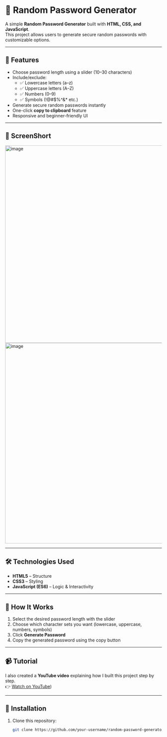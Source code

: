 # 🔐 Random Password Generator

A simple **Random Password Generator** built with **HTML, CSS, and JavaScript**.  
This project allows users to generate secure random passwords with customizable options.

---

## 🚀 Features
- Choose password length using a slider (10–30 characters)
- Include/exclude:
  - ✅ Lowercase letters (a–z)  
  - ✅ Uppercase letters (A–Z)  
  - ✅ Numbers (0–9)  
  - ✅ Symbols (!@#$%^&* etc.)  
- Generate secure random passwords instantly
- One-click **copy to clipboard** feature
- Responsive and beginner-friendly UI

---

## 📸 ScreenShort
 <img width="1342" height="635" alt="image" src="https://github.com/user-attachments/assets/7836084a-35e3-4be7-a51c-889a99c4847d" />

   <img width="1358" height="645" alt="image" src="https://github.com/user-attachments/assets/167639ca-419e-4456-8988-234577bd706a" />

---

## 🛠️ Technologies Used
- **HTML5** – Structure  
- **CSS3** – Styling  
- **JavaScript (ES6)** – Logic & Interactivity  

---

## 📖 How It Works
1. Select the desired password length with the slider  
2. Choose which character sets you want (lowercase, uppercase, numbers, symbols)  
3. Click **Generate Password**  
4. Copy the generated password using the copy button  

---

## 📹 Tutorial
I also created a **YouTube video** explaining how I built this project step by step.  
👉 [Watch on YouTube](https://www.youtube.com/@codewithzaheer))

---

## 📌 Installation
1. Clone this repository:  
   ```bash
   git clone https://github.com/your-username/random-password-generator.git
